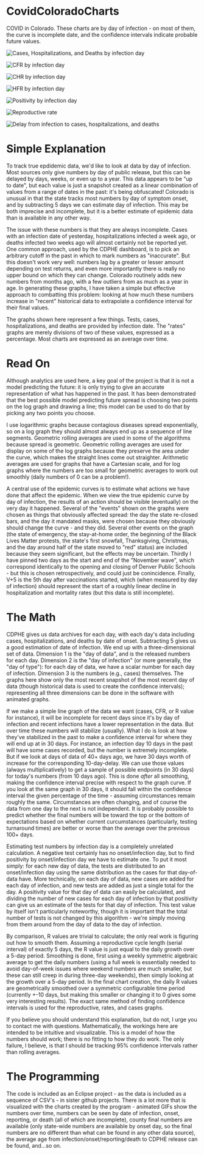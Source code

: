 # CovidColoradoCharts
COVID in Colorado.  These charts are by day of infection - on most of them, the curve is incomplete date, and the confidence intervals indicate probable future values.

![Cases, Hospitalizations, and Deaths by infection day](https://raw.githubusercontent.com/jasondorjeshort/CovidColoradoCharts/main/cases-hospitalizations-deaths-infection-log.png)

![CFR by infection day](https://raw.githubusercontent.com/jasondorjeshort/CovidColoradoCharts/main/CFR-infection.png)

![CHR by infection day](https://raw.githubusercontent.com/jasondorjeshort/CovidColoradoCharts/main/CHR-infection.png)

![HFR by infection day](https://raw.githubusercontent.com/jasondorjeshort/CovidColoradoCharts/main/HFR-infection.png)

![Positivity by infection day](https://raw.githubusercontent.com/jasondorjeshort/CovidColoradoCharts/main/Positivity-infection.png)

![Reproductive rate](https://raw.githubusercontent.com/jasondorjeshort/CovidColoradoCharts/main/R.png)

![Delay from infection to cases, hospitalizations, and deaths](https://raw.githubusercontent.com/jasondorjeshort/CovidColoradoCharts/main/delay-infection.png)

# Simple Explanation

To track true epdidemic data, we'd like to look at data by day of infection.  Most sources only give numbers by day of public release, but this can be delayed by days, weeks, or even up to a year.  This data appears to be "up to date", but each value is just a snapshot created as a linear combination of values from a range of dates in the past: it's being obfuscated!  Colorado is unusual in that the state tracks most numbers by day of symptom onset, and by subtracting 5 days we can estimate day of infection.  This may be both imprecise and incomplete, but it is a better estimate of epidemic data than is available in any other way.

The issue with these numbers is that they are always incomplete.  Cases with an infection date of yesterday, hospitalizations infected a week ago, or deaths infected two weeks ago will almost certainly not be reported yet.  One common approach, used by the CDPHE dashboard, is to pick an arbitrary cutoff in the past in which to mark numbers as "inaccurate".  But this doesn't work very well: numbers lag by a greater or lesser amount depending on test returns, and even more importantly there is really no upper bound on which they can change.  Colorado routinely adds new numbers from months ago, with a few outliers from as much as a year in age.  In generating these graphs, I have taken a simple but effective approach to combatting this problem: looking at how much these numbers increase in "recent" historical data to extrapolate a confidence interval for their final values.

The graphs shown here represent a few things.  Tests, cases, hospitalizations, and deaths are provided by infection date. The "rates" graphs are merely divisions of two of these values, expressed as a percentage.  Most charts are expressed as an average over time.

# Read On

Although analytics are used here, a key goal of the project is that it is not a model predicting the future: it is only trying to give an accurate representation of what has happened in the past. It has been demonstrated that the best possible model predicting future spread is choosing two points on the log graph and drawing a line; this model can be used to do that by picking any two points you choose.

I use logarithmic graphs because contagious diseases spread exponentially, so on a log graph they should almost always end up as a sequence of line segments.  Geometric rolling averages are used in some of the algorithms because spread is geometric.  Geometric rolling averages are used for display on some of the log graphs because they preserve the area under the curve, which makes the straight lines come out straighter.  Arithmetic averages are used for graphs that have a Cartesian scale, and for log graphs where the numbers are too small for geometric averages to work out smoothly (daily numbers of 0 can be a problem!).

A central use of the epidemic curves is to estimate what actions we have done that affect the epidemic.  When we view the true epidemic curve by day of infection, the results of an action should be visible (eventually) on the very day it happened.  Several of the "events" shown on the graphs were chosen as things that obviously affected spread: the day the state re-closed bars, and the day it mandated masks, were chosen because they obviously should change the curve - and they did.  Several other events on the graph (the state of emergency, the stay-at-home order, the beginning of the Black Lives Matter protests, the state's first snowfall, Thanksgiving, Christmas, and the day around half of the state moved to "red" status) are included because they seem significant, but the effects may be uncertain.  Thirdly I have pinned two days as the start and end of the "November wave", which correspond identically to the opening and closing of Denver Public Schools - but this is chosen retrospectively, and could just be conincidence.  Finally, V+5 is the 5th day after vaccinations started, which (when measured by day of infection) should represent the start of a roughly linear decline in hospitalization and mortality rates (but this data is still incomplete).

# The Math

CDPHE gives us data archives for each day, with each day's data including cases, hospitalizations, and deaths by date of onset.  Subtracting 5 gives us a good estimation of date of infection.  We end up with a three-dimensional set of data. Dimension 1 is the "day of data", and is the released numbers for each day.  Dimension 2 is the "day of infection" (or more generally, the "day of type"): for each day of data, we have a scalar number for each day of infection.  Dimension 3 is the numbers (e.g., cases) themselves.  The graphs here show only the most recent snapshot of the most recent day of data (though historical data is used to create the confidence intervals); representing all three dimensions can be done in the software with animated graphs.

If we make a simple line graph of the data we want (cases, CFR, or R value for instance), it will be incomplete for recent days since it's by day of infection and recent infections have a lower representation in the data.  But over time these numbers will stabilize (usually).  What I do is look at how they've stabilized in the past to make a confidence interval for where they will end up at in 30 days.  For instance, an infection day 10 days in the past will have some cases recorded, but the number is extremely incomplete.  But if we look at days of data of 40+ days ago, we have 30 days worth of increase for the corresponding 10-day-delay.  We can use those values (always multiplicatively) to get a sample of possible endpoints (in 30 days) for today's numbers (from 10 days ago).  This is done *after* all smoothing, making the confidence interval precise with respect to the graph curve.  If you look at the same graph in 30 days, it should fall within the confidence interval the given percentage of the time - assuming circumstances remain roughly the same.  Circumstances are often changing, and of course the data from one day to the next is not independent.  It is probably possible to predict whether the final numbers will be toward the top or the bottom of expectations based on whether current curcumstances (particularly, testing turnaround times) are better or worse than the average over the previous 100+ days.

Estimating test numbers by infection day is a completely unrelated calculation.  A negative test certainly has no onset/infection day, but to find positivity by onset/infection day we have to estimate one. To put it most simply: for each new day of data, the tests are distributed to an onset/infection day using the same distribution as the cases for that day-of-data have.   More technically, on each day of data, new cases are added for each day of infection, and new tests are added as just a single total for the day. A positivity value for that day of data can easily be calculated, and dividing the number of new cases for each day of infection by that positivity can give us an estimate of the tests for that day of infection.  This test value by itself isn't particularly noteworthy, though it is important that the total number of tests is not changed by this algorithm - we're simply moving from them around from the day of data to the day of infection.

By comparison, R values are trivial to calculate; the only real work is figuring out how to smooth them.  Assuming a reproductive cycle length (serial interval) of exactly 5 days, the R value is just equal to the daily growth over a 5-day period.  Smoothing is done, first using a weekly symmetric algebraic average to get the daily numbers (using a full week is essentially needed to avoid day-of-week issues where weekend numbers are much smaller, but these can still creep in during three-day weekends), then simply looking at the growth over a 5-day period.  In the final chart creation, the daily R values are geometrically smoothed over a symmetric configurable time period (currently +-10 days, but making this smaller or changing it to 0 gives some very interesting results).  The exact same method of finding confidence intervals is used for the reproductive, rates, and cases graphs.

If you believe you should understand this explanation, but do not, I urge you to contact me with questions.  Mathematically, the workings here are intended to be intuitive and visualizable.  This is a model of how the numbers should work; there is no fitting to how they do work.  The only failure, I believe,  is that I should be tracking 95% confidence intervals rather than rolling averages.

# The Programming

The code is included as an Eclipse project - as the data is included as a sequence of CSV's - in sister github projects.  There is a lot more that is visualized with the charts created by the program - animated GIFs show the numbers over time, numbers can be seen by date of infection, onset, reporting, or death (all of which are incomplete), county final numbers are available (only state-wide numbers are available by onset day, so the final numbers are no different than what can be found in any other data source), the average age from infection/onset/reporting/death to CDPHE release can be found, and...so on.